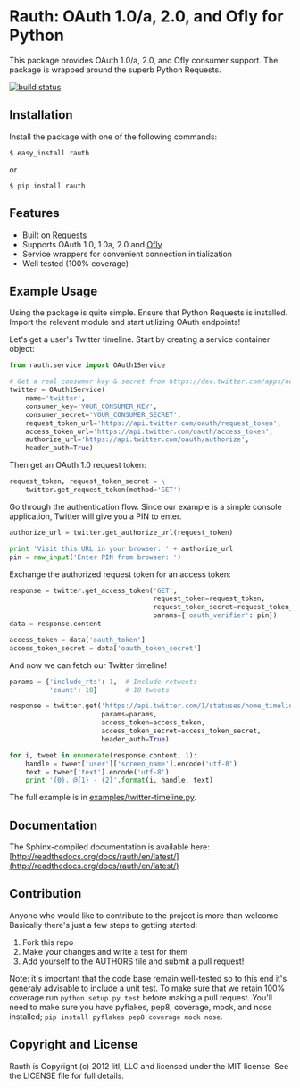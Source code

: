 # Rauth: OAuth 1.0/a, 2.0, and Ofly for Python

This package provides OAuth 1.0/a, 2.0, and Ofly consumer support. The
package is wrapped around the superb Python Requests.

[![build status](https://secure.travis-ci.org/litl/rauth.png?branch=master)](http://travis-ci.org/#!/litl/rauth)

## Installation

Install the package with one of the following commands:

    $ easy_install rauth

or

    $ pip install rauth


## Features

* Built on [Requests](https://github.com/kennethreitz/requests)
* Supports OAuth 1.0, 1.0a, 2.0 and [Ofly](http://www.shutterfly.com/documentation/start.sfly)
* Service wrappers for convenient connection initialization
* Well tested (100% coverage)


## Example Usage

Using the package is quite simple. Ensure that Python Requests is installed.
Import the relevant module and start utilizing OAuth endpoints!

Let's get a user's Twitter timeline. Start by creating a service container 
object:

```python
from rauth.service import OAuth1Service

# Get a real consumer key & secret from https://dev.twitter.com/apps/new
twitter = OAuth1Service(
    name='twitter',
    consumer_key='YOUR_CONSUMER_KEY',
    consumer_secret='YOUR_CONSUMER_SECRET',
    request_token_url='https://api.twitter.com/oauth/request_token',
    access_token_url='https://api.twitter.com/oauth/access_token',
    authorize_url='https://api.twitter.com/oauth/authorize',
    header_auth=True)
```

Then get an OAuth 1.0 request token:

```python
request_token, request_token_secret = \
    twitter.get_request_token(method='GET')
```

Go through the authentication flow.  Since our example is a simple console
application, Twitter will give you a PIN to enter.

```python
authorize_url = twitter.get_authorize_url(request_token)

print 'Visit this URL in your browser: ' + authorize_url
pin = raw_input('Enter PIN from browser: ')
```

Exchange the authorized request token for an access token:

```python
response = twitter.get_access_token('GET',
                                    request_token=request_token,
                                    request_token_secret=request_token_secret,
                                    params={'oauth_verifier': pin})
data = response.content

access_token = data['oauth_token']
access_token_secret = data['oauth_token_secret']
```

And now we can fetch our Twitter timeline!

```python
params = {'include_rts': 1,  # Include retweets
          'count': 10}       # 10 tweets

response = twitter.get('https://api.twitter.com/1/statuses/home_timeline.json',
                       params=params,
                       access_token=access_token,
                       access_token_secret=access_token_secret,
                       header_auth=True)

for i, tweet in enumerate(response.content, 1):
    handle = tweet['user']['screen_name'].encode('utf-8')
    text = tweet['text'].encode('utf-8')
    print '{0}. @{1} - {2}'.format(i, handle, text)
```

The full example is in [examples/twitter-timeline.py](https://github.com/litl/rauth/blob/master/examples/twitter-timeline.py).


## Documentation

The Sphinx-compiled documentation is available here: [http://readthedocs.org/docs/rauth/en/latest/](http://readthedocs.org/docs/rauth/en/latest/)


## Contribution

Anyone who would like to contribute to the project is more than welcome.
Basically there's just a few steps to getting started:

1. Fork this repo
2. Make your changes and write a test for them
3. Add yourself to the AUTHORS file and submit a pull request!

Note: it's important that the code base remain well-tested so to this end it's
generaly advisable to include a unit test. To make sure that we retain 100%
coverage run `python setup.py test` before making a pull request. You'll need
to make sure you have pyflakes, pep8, coverage, mock, and nose installed; `pip install
pyflakes pep8 coverage mock nose`.

## Copyright and License

Rauth is Copyright (c) 2012 litl, LLC and licensed under the MIT license.
See the LICENSE file for full details.
